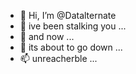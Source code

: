 - 👋 Hi, I’m @Datalternate
- 👀 ive been stalking you ...
- 🌱 and now  ...
- 💞️ its about to go down  ...
- 📫 unreacherble ...

<!---
Datalternate/Datalternate is a ✨ special ✨ repository because its `README.md` (this file) appears on your GitHub profile.
You can click the Preview link to take a look at your changes.
--->
